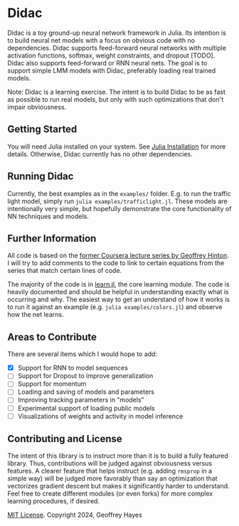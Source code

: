 
# Didac

Didac is a toy ground-up neural network framework in Julia. Its intention is to build neural net models with a focus on obvious code with no dependencies. Didac supports feed-forward neural networks with multiple activation functions, softmax, weight constraints, and dropout [TODO]. Didac also supports feed-forward or RNN neural nets. The goal is to support simple LMM models with Didac, preferably loading real trained models.

Note: Didac is a learning exercise. The intent is to build Didac to be as fast as possible to run real models, but only with such optimizations that don't impair obviousness.

## Getting Started

You will need Julia installed on your system. See [Julia Installation](https://julialang.org/downloads/) for more details. Otherwise, Didac currently has no other dependencies.

## Running Didac

Currently, the best examples as in the `examples/` folder. E.g. to run the traffic light model, simply run `julia examples/trafficlight.jl`. These models are intentionally very simple, but hopefully demonstrate the core functionality of NN techniques and models.

## Further Information

All code is based on the [former Coursera lecture series by Geoffrey Hinton](https://www.youtube.com/playlist?list=PLoRl3Ht4JOcdU872GhiYWf6jwrk_SNhz9). I will try to add comments to the code to link to certain equations from the series that match certain lines of code.

The majority of the code is in [learn.jl](/learn.jl), the core learning module. The code is heavily documented and should be helpful in understanding exactly what is occurring and why. The easiest way to get an understand of how it works is to run it against an example (e.g. `julia examples/colors.jl`) and observe how the net learns.

## Areas to Contribute

There are several items which I would hope to add:

- [x] Support for RNN to model sequences
- [ ] Support for Dropout to improve generalization
- [ ] Support for momentum
- [ ] Loading and saving of models and parameters
- [ ] Improving tracking parameters in "models"
- [ ] Experimental support of loading public models
- [ ] Visualizations of weights and activity in model inference

## Contributing and License

The intent of this library is to instruct more than it is to build a fully featured library. Thus, contributions will be judged against obviousness versus features. A clearer feature that helps instruct (e.g. adding `rmsprop` in a simple way) will be judged more favorably than say an optimization that vectorizes gradient descent but makes it significantly harder to understand. Feel free to create different modules (or even forks) for more complex learning procedures, if desired.

[MIT License](/LICENSE.md). Copyright 2024, Geoffrey Hayes
